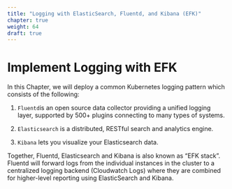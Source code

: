 ```yaml
---
title: "Logging with ElasticSearch, Fluentd, and Kibana (EFK)"
chapter: true
weight: 64
draft: true
---
```


# Implement Logging with EFK 

In this Chapter, we will deploy a common Kubernetes logging pattern which consists of the following:

1. `Fluentd`is an open source data collector providing a unified logging layer, supported by 500+ plugins connecting to many types of systems.

2. `Elasticsearch` is a distributed, RESTful search and analytics engine.

3. `Kibana` lets you visualize your Elasticsearch data.

Together, Fluentd, Elasticsearch and Kibana is also known as “EFK stack”. Fluentd will forward logs from the individual instances in the cluster to a centralized logging backend (Cloudwatch Logs) where they are combined for higher-level reporting using ElasticSearch and Kibana.
